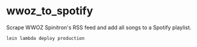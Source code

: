 # wwoz_to_spotify

Scrape WWOZ Spinitron's RSS feed and add all songs to a Spotify playlist.

```bash
lein lambda deploy production
```
